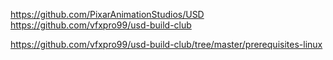 
https://github.com/PixarAnimationStudios/USD
https://github.com/vfxpro99/usd-build-club

https://github.com/vfxpro99/usd-build-club/tree/master/prerequisites-linux
